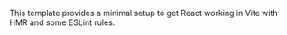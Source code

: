 
This template provides a minimal setup to get React working in Vite with HMR and some ESLint rules.

